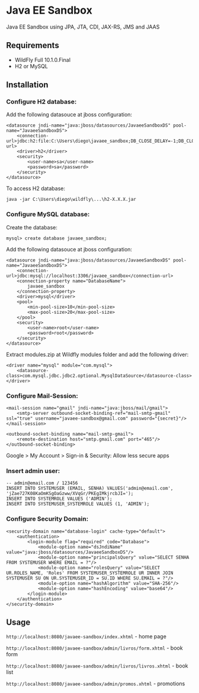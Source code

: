 # Java EE Sandbox

Java EE Sandbox using JPA, JTA, CDI, JAX-RS, JMS and JAAS

## Requirements
* WildFly Full 10.1.0.Final
* H2 or MySQL

## Installation
### Configure H2 database:
Add the following datasouce at jboss configuration:

```
<datasource jndi-name="java:jboss/datasources/JavaeeSandboxDS" pool-name="JavaeeSandboxDS">
	<connection-url>jdbc:h2:file:C:\Users\diego\javaee_sandbox;DB_CLOSE_DELAY=-1;DB_CLOSE_ON_EXIT=FALSE</connection-url>
	<driver>h2</driver>
	<security>
		<user-name>sa</user-name>
		<password>sa</password>
	</security>
</datasource>
```

To access H2 database:

```
java -jar C:\Users\diego\wildfly\...\h2-X.X.X.jar
```


### Configure MySQL database:
Create the database:

```
mysql> create database javaee_sandbox;
```

Add the following datasouce at jboss configuration:

```
<datasource jndi-name="java:jboss/datasources/JavaeeSandboxDS" pool-name="JavaeeSandboxDS">
    <connection-url>jdbc:mysql://localhost:3306/javaee_sandbox</connection-url>
    <connection-property name="DatabaseName">
    	javaee_sandbox
    </connection-property>
    <driver>mysql</driver>
    <pool>
    	<min-pool-size>10</min-pool-size>
    	<max-pool-size>20</max-pool-size>
    </pool>
    <security>
        <user-name>root</user-name>
        <password>root</password>
    </security>
</datasource>
```

Extract modules.zip at Wildfly modules folder and add the following driver:

```
<driver name="mysql" module="com.mysql">
    <datasource-class>com.mysql.jdbc.jdbc2.optional.MysqlDataSource</datasource-class>
</driver>
```

### Configure Mail-Session:
```
<mail-session name="gmail" jndi-name="java:jboss/mail/gmail">
    <smtp-server outbound-socket-binding-ref="mail-smtp-gmail" ssl="true" username="javaee-sandbox@gmail.com" password="{secret}"/>
</mail-session>
```

```
<outbound-socket-binding name="mail-smtp-gmail">
    <remote-destination host="smtp.gmail.com" port="465"/>
</outbound-socket-binding>
```

Google > My Account > Sign-in & Security: Allow less secure apps

### Insert admin user:

```
-- admin@email.com / 123456
INSERT INTO SYSTEMUSER (EMAIL, SENHA) VALUES('admin@email.com', 'jZae727K08KaOmKSgOaGzww/XVqGr/PKEgIMkjrcbJI=');
INSERT INTO SYSTEMROLE VALUES ('ADMIN');
INSERT INTO SYSTEMUSER_SYSTEMROLE VALUES (1, 'ADMIN');
```

### Configure Security Domain:

```
<security-domain name="database-login" cache-type="default">
	<authentication>
		<login-module flag="required" code="Database">
			<module-option name="dsJndiName" value="java:jboss/datasources/JavaeeSandboxDS"/>
			<module-option name="principalsQuery" value="SELECT SENHA FROM SYSTEMUSER WHERE EMAIL = ?"/>
			<module-option name="rolesQuery" value="SELECT UR.ROLES_NAME, 'Roles' FROM SYSTEMUSER_SYSTEMROLE UR INNER JOIN SYSTEMUSER SU ON UR.SYSTEMUSER_ID = SU.ID WHERE SU.EMAIL = ?"/>
			<module-option name="hashAlgorithm" value="SHA-256"/>
			<module-option name="hashEncoding" value="base64"/>
		</login-module>
	</authentication>
</security-domain>
```


## Usage

```http://localhost:8080/javaee-sandbox/index.xhtml``` - home page

```http://localhost:8080/javaee-sandbox/admin/livros/form.xhtml``` - book form

```http://localhost:8080/javaee-sandbox/admin/livros/livros.xhtml``` - book list

```http://localhost:8080/javaee-sandbox/admin/promos.xhtml``` - promotions
